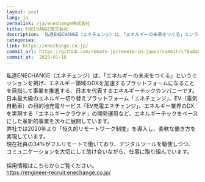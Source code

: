 ```yaml
---
layout: post
lang: ja
permalink: /ja/enechange株式会社
title: ENECHANGE株式会社
description: '私達ENECHANGE（エネチェンジ）は、「エネルギーの未来をつくる」というミッションを掲げ、エネルギー領域のDXを加速するプラットフォームになることを目指して事業を推進する、日本を代表するエネルギーテックカンパニーです。 日本最大級のエネルギー切り替えプラットフォーム「エネチェンジ」、EV（電気自動車）の目的地充電サービス「EV充電エネチェンジ」、エネルギー業界のDXを実現する「エネルギークラウド」の開発運用など、エネルギーテックをベースにした革新的事業を次々に展開しています。 弊社では2020年より「恒久的リモートワーク制度」を導入し、柔軟な働き方を実現しています。 現在社員の34%がフルリモートで働いており、デジタルツールを駆使しつつ、コミュニケーションを大切にして助け合いながら、仕事に取り組んでいます。  採用情報はこちらからご覧ください。 https://engineer-recruit.enechange.co.jp/'
categories: 
link: https://enechange.co.jp/
commit_url: https://github.com/remote-jp/remote-in-japan/commit/cf8ada8eae0f29603e476cd235d4527e9ea268e4
commit_at:  2025-01-16
---
```


<p>私達ENECHANGE（エネチェンジ）は、「エネルギーの未来をつくる」というミッションを掲げ、エネルギー領域のDXを加速するプラットフォームになることを目指して事業を推進する、日本を代表するエネルギーテックカンパニーです。<br />日本最大級のエネルギー切り替えプラットフォーム「エネチェンジ」、EV（電気自動車）の目的地充電サービス「EV充電エネチェンジ」、エネルギー業界のDXを実現する「エネルギークラウド」の開発運用など、エネルギーテックをベースにした革新的事業を次々に展開しています。<br />弊社では2020年より「恒久的リモートワーク制度」を導入し、柔軟な働き方を実現しています。<br />現在社員の34%がフルリモートで働いており、デジタルツールを駆使しつつ、コミュニケーションを大切にして助け合いながら、仕事に取り組んでいます。<br /><br />採用情報はこちらからご覧ください。<br /><a href="https://engineer-recruit.enechange.co.jp/">https://engineer-recruit.enechange.co.jp/</a></p>
